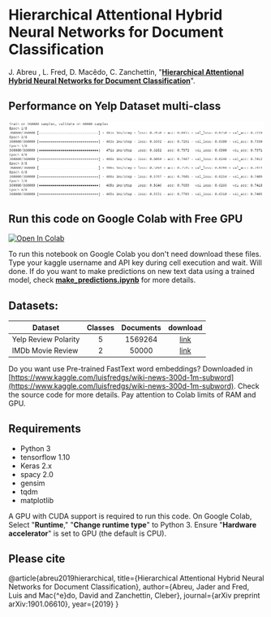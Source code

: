 # Hierarchical Attentional Hybrid Neural Networks for Document Classification

J. Abreu , L. Fred, D. Macêdo, C. Zanchettin, "[**Hierarchical Attentional Hybrid Neural Networks for Document Classification**](https://arxiv.org/abs/1901.06610)".

## Performance on Yelp Dataset multi-class

![Yelp multi-class|885x789](track_colab.PNG)

## Run this code on Google Colab with Free GPU

[![Open In Colab](https://colab.research.google.com/assets/colab-badge.svg)](https://colab.research.google.com/drive/1LH7xLroO6QWO9dC6Hipn7xHYxVchJiUt)

To run this notebook on Google Colab you don't need download these files. Type your kaggle username and API key during cell execution and wait. Will done. If do you want to make predictions on new text data using a trained model, check [**make_predictions.ipynb**](https://github.com/luisfredgs/cnn-hierarchical-network-for-document-classification/blob/master/make_predictions.ipynb) for more details.

## Datasets:
| Dataset                | Classes | Documents | download |
|------------------------|:---------:|:-------:|:--------:|
| Yelp Review Polarity   |    5    |    1569264   |[link](https://www.kaggle.com/luisfredgs/hahnn-for-document-classification)|
| IMDb Movie Review      |    2    |    50000       | [link](https://www.kaggle.com/luisfredgs/hahnn-for-document-classification)|

Do you want use Pre-trained FastText word embeddings? Downloaded in [https://www.kaggle.com/luisfredgs/wiki-news-300d-1m-subword](https://www.kaggle.com/luisfredgs/wiki-news-300d-1m-subword). Check the source code for more details. Pay attention to Colab limits of RAM and GPU.

## Requirements

* Python 3
* tensorflow 1.10
* Keras 2.x
* spacy 2.0
* gensim
* tqdm
* matplotlib

A GPU with CUDA support is required to run this code. On Google Colab, Select "**Runtime**," "**Change runtime type**" to Python 3. Ensure "**Hardware accelerator**" is set to GPU (the default is CPU).

## Please cite

@article{abreu2019hierarchical,
  title={Hierarchical Attentional Hybrid Neural Networks for Document Classification},
  author={Abreu, Jader and Fred, Luis and Mac{\^e}do, David and Zanchettin, Cleber},
  journal={arXiv preprint arXiv:1901.06610},
  year={2019}
}
